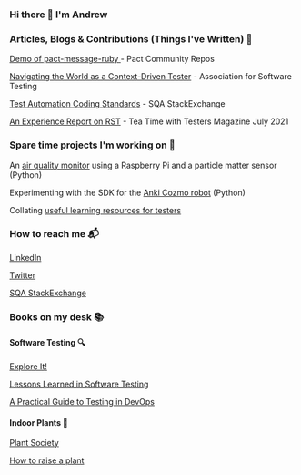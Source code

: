 ### Hi there 👋  I'm Andrew



### Articles, Blogs & Contributions (Things I've Written) :pencil:

[Demo of pact-message-ruby ](https://docs.pact.io/community_repos) - Pact Community Repos

[Navigating the World as a Context-Driven Tester](https://github.com/associationforsoftwaretesting/navigating/blob/main/navigatingcdt.md) - Association for Software Testing

[Test Automation Coding Standards](https://sqa.stackexchange.com/questions/50120/are-there-specific-coding-guidelines-for-test-automation/50152#50152) - SQA StackExchange

[An Experience Report on RST](https://teatimewithtesters.com/an-experience-report-on-r-s-t/) - Tea Time with Testers Magazine July 2021

### Spare time projects I'm working on :hammer: 

An [air quality monitor](https://github.com/AndrewJanuary/PM-Monitor) using a Raspberry Pi and a particle matter sensor (Python)

Experimenting with the SDK for the [Anki Cozmo robot](https://developer.anki.com/blog/learn/tutorial/getting-started-with-the-cozmo-sdk/index.html) (Python)

Collating [useful learning resources for testers](https://github.com/AndrewJanuary/Test-Engineering-Resources)


### How to reach me :mailbox_with_mail: 

[LinkedIn](https://www.linkedin.com/in/andrewjanuary/)

[Twitter](https://twitter.com/andrewjanuary)

[SQA StackExchange](https://sqa.stackexchange.com/users/53327/andrew-january)


### Books on my desk :books:

#### Software Testing :mag:

[Explore It!](https://pragprog.com/titles/ehxta/)

[Lessons Learned in Software Testing](https://www.goodreads.com/book/show/599997.Lessons_Learned_in_Software_Testing)

[A Practical Guide to Testing in DevOps](https://leanpub.com/testingindevops)

#### Indoor Plants :cactus:

[Plant Society](https://www.goodreads.com/book/show/35960194-plant-society) 

[How to raise a plant](https://www.goodreads.com/book/show/38743224-how-to-raise-a-plant-and-make-it-love-you-back)





<!--
**AndrewJanuary/AndrewJanuary** is a ✨ _special_ ✨ repository because its `README.md` (this file) appears on your GitHub profile.

Here are some ideas to get you started:

- 🔭 I’m currently working on ...
- 🌱 I’m currently learning ...
- 👯 I’m looking to collaborate on ...
- 🤔 I’m looking for help with ...
- 💬 Ask me about ...
- 📫 How to reach me: ...
- 😄 Pronouns: ...
- ⚡ Fun fact: ...
-->
